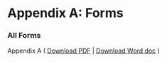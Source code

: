 # Appendix A: Forms

### All Forms <a href="#all-forms" id="all-forms"></a>

Appendix A ( [Download PDF](https://github.com/opendocsg/opendoc-family-justice-courts-practice-directions/raw/master/assets/Appendices/Appendix%20A%20\(as%20at%201%20Mar%202024\).pdf) | [Download Word doc](https://github.com/opendocsg/opendoc-family-justice-courts-practice-directions/raw/master/assets/Appendices/Appendix%20A%20\(as%20at%201%20Mar%202024\).docx) )
